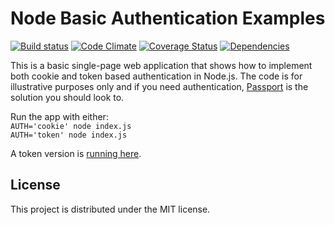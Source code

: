# Node Basic Authentication Examples

[![Build status][travis-image]][travis-url] [![Code Climate][codeclimate-image]][codeclimate-url] [![Coverage Status][coverage-image]][coverage-url] [![Dependencies][david-image]][david-url]

This is a basic single-page web application that shows how to implement both
cookie and token based authentication in Node.js. The code is for illustrative
purposes only and if you need authentication, [Passport](http://passportjs.org)
is the solution you should look to.

Run the app with either:  
`AUTH='cookie' node index.js`  
`AUTH='token' node index.js`  

A token version is [running here](http://node-basic-auth-examples.herokuapp.com).

## License

This project is distributed under the MIT license.

[travis-url]: http://travis-ci.org/wbyoung/node-basic-auth-examples
[travis-image]: https://secure.travis-ci.org/wbyoung/node-basic-auth-examples.png?branch=master
[codeclimate-image]: https://codeclimate.com/github/wbyoung/node-basic-auth-examples.png
[codeclimate-url]: https://codeclimate.com/github/wbyoung/node-basic-auth-examples
[coverage-image]: https://coveralls.io/repos/wbyoung/node-basic-auth-examples/badge.png
[coverage-url]: https://coveralls.io/r/wbyoung/node-basic-auth-examples
[david-image]: https://david-dm.org/wbyoung/node-basic-auth-examples.png?theme=shields.io
[david-url]: https://david-dm.org/wbyoung/node-basic-auth-examples
